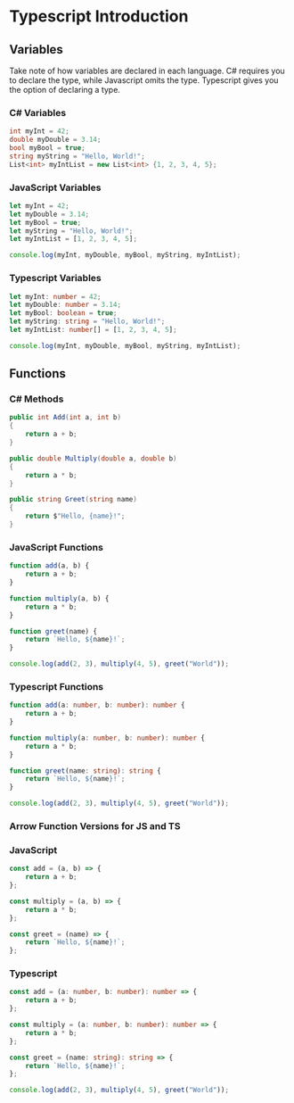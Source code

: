 # Typescript Introduction

## Variables
Take note of how variables are declared in each language. C# requires you to declare the type, while Javascript omits the type. Typescript gives you the option of declaring a type.

### C# Variables

```csharp
int myInt = 42;
double myDouble = 3.14;
bool myBool = true;
string myString = "Hello, World!";
List<int> myIntList = new List<int> {1, 2, 3, 4, 5};
```
### JavaScript Variables

```javascript
let myInt = 42;
let myDouble = 3.14;
let myBool = true;
let myString = "Hello, World!";
let myIntList = [1, 2, 3, 4, 5];

console.log(myInt, myDouble, myBool, myString, myIntList);
```

### Typescript Variables
```typescript
let myInt: number = 42;
let myDouble: number = 3.14;
let myBool: boolean = true;
let myString: string = "Hello, World!";
let myIntList: number[] = [1, 2, 3, 4, 5];

console.log(myInt, myDouble, myBool, myString, myIntList);
```

## Functions

### C# Methods

```csharp
public int Add(int a, int b)
{
    return a + b;
}

public double Multiply(double a, double b)
{
    return a * b;
}

public string Greet(string name)
{
    return $"Hello, {name}!";
}
```
### JavaScript Functions

```javascript
function add(a, b) {
    return a + b;
}

function multiply(a, b) {
    return a * b;
}

function greet(name) {
    return `Hello, ${name}!`;
}

console.log(add(2, 3), multiply(4, 5), greet("World"));
```

### Typescript Functions
```typescript
function add(a: number, b: number): number {
    return a + b;
}

function multiply(a: number, b: number): number {
    return a * b;
}

function greet(name: string): string {
    return `Hello, ${name}!`;
}

console.log(add(2, 3), multiply(4, 5), greet("World"));
```

### Arrow Function Versions for JS and TS
### JavaScript
```javascript
const add = (a, b) => {
    return a + b;
};

const multiply = (a, b) => {
    return a * b;
};

const greet = (name) => {
    return `Hello, ${name}!`;
};
```
### Typescript

```typescript
const add = (a: number, b: number): number => {
    return a + b;
};

const multiply = (a: number, b: number): number => {
    return a * b;
};

const greet = (name: string): string => {
    return `Hello, ${name}!`;
};

console.log(add(2, 3), multiply(4, 5), greet("World"));
```